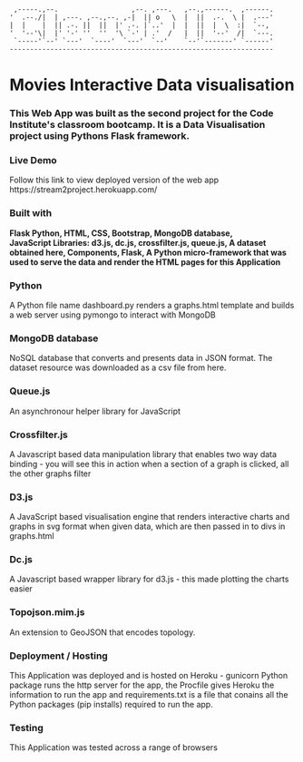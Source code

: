 
     ,-----.,--.                  ,--. ,---.   ,--.,------.  ,------.
    '  .--./|  | ,---. ,--.,--. ,-|  || o   \  |  ||  .-.  \ |  .---'
    |  |    |  || .-. ||  ||  |' .-. |`..'  |  |  ||  |  \  :|  `--, 
    '  '--'\|  |' '-' ''  ''  '\ `-' | .'  /   |  ||  '--'  /|  `---.
     `-----'`--' `---'  `----'  `---'  `--'    `--'`-------' `------'
    ----------------------------------------------------------------- 


<h1> Movies
Interactive Data visualisation </h1>

<h3> This Web App was built as the second project for the Code Institute's classroom bootcamp. It is a Data Visualisation project using Pythons Flask framework. </h3>

<h3> Live Demo </h3>
Follow this link to view deployed version of the web app https://stream2project.herokuapp.com/

<h3> Built with </h3>
<strong> Flask
Python,
HTML,
CSS,
Bootstrap,
MongoDB database,
</br> JavaScript Libraries:
d3.js,
dc.js,
crossfilter.js,
queue.js,
A dataset obtained here,
Components,
Flask,
A Python micro-framework that was used to serve the data and render the HTML pages for this Application </strong>

<h3> Python </h3>
A Python file name dashboard.py renders a graphs.html template and builds a web server using pymongo to interact with MongoDB

<h3> MongoDB database </h3>
NoSQL database that converts and presents data in JSON format. The dataset resource was downloaded as a csv file from here.

<h3> Queue.js </h3>
An asynchronour helper library for JavaScript

<h3> Crossfilter.js </h3>
A Javascript based data manipulation library that enables two way data binding - you will see this in action when a section of a graph is clicked, all the other graphs filter

<h3> D3.js </h3>
A JavaScript based visualisation engine that renders interactive charts and graphs in svg format when given data, which are then passed in to divs in graphs.html

<h3> Dc.js </h3>
A Javascript based wrapper library for d3.js - this made plotting the charts easier

<h3> Topojson.mim.js </h3>
An extension to GeoJSON that encodes topology. 

<h3> Deployment / Hosting </h3>
This Application was deployed and is hosted on Heroku - gunicorn Python package runs the http server for the app, the Procfile gives Heroku the information to run the app and requirements.txt is a file that conains all the Python packages (pip installs) required to run the app.

<h3> Testing </h3>
This Application was tested across a range of browsers